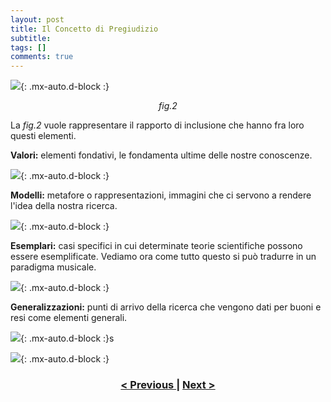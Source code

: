 ```yaml
---
layout: post
title: Il Concetto di Pregiudizio
subtitle:
tags: []
comments: true
---
```


![](https://velitch.github.io/velitch/assets/img/learn/il_paradigma_di_stockhausen/fig2.png){: .mx-auto.d-block :}
<p style="text-align:center"><i>fig.2</i></p>


La _fig.2_ vuole rappresentare il rapporto di inclusione che hanno fra loro questi elementi.


**Valori:** elementi fondativi, le fondamenta ultime delle nostre conoscenze.

![](https://velitch.github.io/velitch/assets/img/learn/il_paradigma_di_stockhausen/fig3_1.png){: .mx-auto.d-block :}

**Modelli:** metafore o rappresentazioni, immagini che ci servono a rendere l'idea della nostra ricerca.

![](https://velitch.github.io/velitch/assets/img/learn/il_paradigma_di_stockhausen/fig3_2.png){: .mx-auto.d-block :}

**Esemplari:** casi specifici in cui determinate teorie scientifiche possono essere esemplificate.
Vediamo ora come tutto questo si può tradurre in un paradigma musicale.

![](https://velitch.github.io/velitch/assets/img/learn/il_paradigma_di_stockhausen/fig4.png){: .mx-auto.d-block :}

**Generalizzazioni:** punti di arrivo della ricerca che vengono dati per buoni e resi come elementi generali.

![](https://velitch.github.io/velitch/assets/img/learn/il_paradigma_di_stockhausen/fig4_2.png){: .mx-auto.d-block :}s

![](https://velitch.github.io/velitch/assets/img/learn/il_paradigma_di_stockhausen/fig5.png){: .mx-auto.d-block :}



<h3 style="text-align:center">
<a href="https://velitch.github.io/velitch/2021-11-02-03_00_da_cosa_è_costituito_un_paradigma/">< Previous </a>
|
<a href="https://velitch.github.io/velitch/2021-11-02-03_02_valori/">Next ></a>
</h3>
